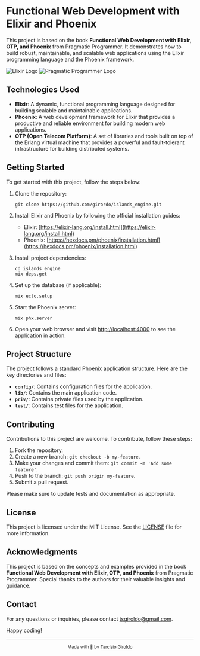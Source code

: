 # Functional Web Development with Elixir and Phoenix

This project is based on the book **Functional Web Development with Elixir, OTP, and Phoenix** from Pragmatic Programmer. It demonstrates how to build robust, maintainable, and scalable web applications using the Elixir programming language and the Phoenix framework.

![Elixir Logo](elixir_logo.png)
![Pragmatic Programmer Logo](pragmatic_programmer_logo.png)

## Technologies Used

- **Elixir**: A dynamic, functional programming language designed for building scalable and maintainable applications.
- **Phoenix**: A web development framework for Elixir that provides a productive and reliable environment for building modern web applications.
- **OTP (Open Telecom Platform)**: A set of libraries and tools built on top of the Erlang virtual machine that provides a powerful and fault-tolerant infrastructure for building distributed systems.

## Getting Started

To get started with this project, follow the steps below:

1. Clone the repository:

   ```
   git clone https://github.com/girordo/islands_engine.git
   ```

2. Install Elixir and Phoenix by following the official installation guides:

   - Elixir: [https://elixir-lang.org/install.html](https://elixir-lang.org/install.html)
   - Phoenix: [https://hexdocs.pm/phoenix/installation.html](https://hexdocs.pm/phoenix/installation.html)

3. Install project dependencies:

   ```
   cd islands_engine
   mix deps.get
   ```

4. Set up the database (if applicable):

   ```
   mix ecto.setup
   ```

5. Start the Phoenix server:

   ```
   mix phx.server
   ```

6. Open your web browser and visit [http://localhost:4000](http://localhost:4000) to see the application in action.

## Project Structure

The project follows a standard Phoenix application structure. Here are the key directories and files:

- **`config/`**: Contains configuration files for the application.
- **`lib/`**: Contains the main application code.
- **`priv/`**: Contains private files used by the application.
- **`test/`**: Contains test files for the application.

## Contributing

Contributions to this project are welcome. To contribute, follow these steps:

1. Fork the repository.
2. Create a new branch: `git checkout -b my-feature`.
3. Make your changes and commit them: `git commit -m 'Add some feature'`.
4. Push to the branch: `git push origin my-feature`.
5. Submit a pull request.

Please make sure to update tests and documentation as appropriate.

## License

This project is licensed under the MIT License. See the [LICENSE](LICENSE) file for more information.

## Acknowledgments

This project is based on the concepts and examples provided in the book **Functional Web Development with Elixir, OTP, and Phoenix** from Pragmatic Programmer. Special thanks to the authors for their valuable insights and guidance.

## Contact

For any questions or inquiries, please contact [tsgiroldo@gmail.com](mailto:tsgiroldol@gmail.com).

Happy coding!

---

<div align="center">
  <sub>Made with 💜 by <a href="https://github.com/girordo">Tarcísio Giroldo</a></sub>
</div>
